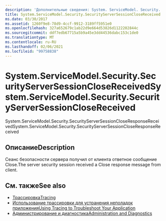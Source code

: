 ```yaml
---
description: 'Дополнительные сведения: System. ServiceModel. Security. Секуритисерверсессионклосерецеивед'
title: System.ServiceModel.Security.SecurityServerSessionCloseReceived
ms.date: 03/30/2017
ms.assetid: 1260f9e8-78d9-4ccf-9912-3189ff5951e0
ms.openlocfilehash: 327a652679c1ab22d9e664d53826d1122202844c
ms.sourcegitcommit: ddf7edb67715a5b9a45e3dd44536dabc153c1de0
ms.translationtype: MT
ms.contentlocale: ru-RU
ms.lasthandoff: 02/06/2021
ms.locfileid: "99758838"
---
```

# <a name="systemservicemodelsecuritysecurityserversessionclosereceived"></a><span data-ttu-id="4b850-103">System.ServiceModel.Security.SecurityServerSessionCloseReceived</span><span class="sxs-lookup"><span data-stu-id="4b850-103">System.ServiceModel.Security.SecurityServerSessionCloseReceived</span></span>

<span data-ttu-id="4b850-104">System.ServiceModel.Security.SecurityServerSessionCloseResponseReceived</span><span class="sxs-lookup"><span data-stu-id="4b850-104">System.ServiceModel.Security.SecurityServerSessionCloseResponseReceived</span></span>  
  
## <a name="description"></a><span data-ttu-id="4b850-105">Описание</span><span class="sxs-lookup"><span data-stu-id="4b850-105">Description</span></span>  

 <span data-ttu-id="4b850-106">Сеанс безопасности сервера получил от клиента ответное сообщение Close.</span><span class="sxs-lookup"><span data-stu-id="4b850-106">The server security session received a Close response message from client.</span></span>  
  
## <a name="see-also"></a><span data-ttu-id="4b850-107">См. также</span><span class="sxs-lookup"><span data-stu-id="4b850-107">See also</span></span>

- [<span data-ttu-id="4b850-108">Трассировка</span><span class="sxs-lookup"><span data-stu-id="4b850-108">Tracing</span></span>](index.md)
- [<span data-ttu-id="4b850-109">Использование трассировки для устранения неполадок приложения</span><span class="sxs-lookup"><span data-stu-id="4b850-109">Using Tracing to Troubleshoot Your Application</span></span>](using-tracing-to-troubleshoot-your-application.md)
- [<span data-ttu-id="4b850-110">Администрирование и диагностика</span><span class="sxs-lookup"><span data-stu-id="4b850-110">Administration and Diagnostics</span></span>](../index.md)
